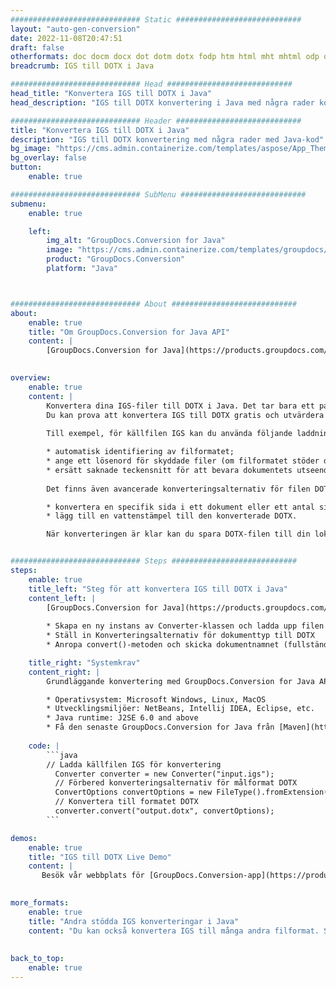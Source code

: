 ```yaml
---
############################# Static ############################
layout: "auto-gen-conversion"
date: 2022-11-08T20:47:51
draft: false
otherformats: doc docm docx dot dotm dotx fodp htm html mht mhtml odp odt otp pot potm potx pps ppsm ppsx ppt pptm pptx rtf
breadcrumb: IGS till DOTX i Java

############################# Head ############################
head_title: "Konvertera IGS till DOTX i Java"
head_description: "IGS till DOTX konvertering i Java med några rader kod. Konvertera över 160 filformat med hjälp av GroupDocs dokumentkonverterings-API för Java"

############################# Header ############################
title: "Konvertera IGS till DOTX i Java"
description: "IGS till DOTX konvertering med några rader med Java-kod"
bg_image: "https://cms.admin.containerize.com/templates/aspose/App_Themes/V3/images/bg/header1.png"
bg_overlay: false
button:
    enable: true

############################# SubMenu ############################
submenu:
    enable: true

    left:
        img_alt: "GroupDocs.Conversion for Java"
        image: "https://cms.admin.containerize.com/templates/groupdocs/images/product-logos/90x90-noborder/groupdocs-conversion-java.png"
        product: "GroupDocs.Conversion"
        platform: "Java"



############################# About ############################
about:
    enable: true
    title: "Om GroupDocs.Conversion for Java API"
    content: |
        [GroupDocs.Conversion for Java](https://products.groupdocs.com/conversion/java/) är ett avancerat filformatkonverterings-API för konvertering mellan populära bild- och dokumentformat som Microsoft Office, OpenDocument, PDF, HTML, e-post, CAD. och mycket mer med bara några rader kod. Det inbyggda API:t upptäcker automatiskt formaten för originaldokumenten och erbjuder många alternativ för att anpassa de konverterade dokumenten. Tillsammans med funktionen att extrahera information från ett dokument, stöder den också cachelagring av konverteringsresultaten till den lokala disken som standard. Men alla typer av cachelagring kan stödjas genom att implementera lämpliga gränssnitt - Amazon S3, Dropbox, Google Drive, Windows Azure, Reddis eller andra.
    

overview:
    enable: true
    content: |
        Konvertera dina IGS-filer till DOTX i Java. Det tar bara ett par rader med Java-kod på valfri plattform, som Windows, Linux, macOS.
        Du kan prova att konvertera IGS till DOTX gratis och utvärdera kvaliteten på konverteringsresultaten. Tillsammans med enkla filkonverteringsskript kan du prova mer sofistikerade alternativ för att ladda källfilen IGS och lagra DOTX-utdata. 
        
        Till exempel, för källfilen IGS kan du använda följande laddningsalternativ:

        * automatisk identifiering av filformatet;
        * ange ett lösenord för skyddade filer (om filformatet stöder det);
        * ersätt saknade teckensnitt för att bevara dokumentets utseende.
        
        Det finns även avancerade konverteringsalternativ för filen DOTX:

        * konvertera en specifik sida i ett dokument eller ett antal sidor;
        * lägg till en vattenstämpel till den konverterade DOTX.

        När konverteringen är klar kan du spara DOTX-filen till din lokala filsökväg eller till tredje parts lagring såsom FTP, Amazon S3, Google Drive, Dropbox etc. Observera - för att konvertera IGS till DOTX behöver du inte installera någon ytterligare programvara, såsom MS Office, Open Office, Adobe Acrobat Reader etc.


############################# Steps ############################
steps:
    enable: true
    title_left: "Steg för att konvertera IGS till DOTX i Java"
    content_left: |
        [GroupDocs.Conversion for Java](https://products.groupdocs.com/conversion/java/) låter utvecklare enkelt konvertera IGS fil till DOTX med några rader kod.
        
        * Skapa en ny instans av Converter-klassen och ladda upp filen IGS med den fullständiga sökvägen
        * Ställ in Konverteringsalternativ för dokumenttyp till DOTX
        * Anropa convert()-metoden och skicka dokumentnamnet (fullständig sökväg) och formatet (DOTX) som en parameter

    title_right: "Systemkrav"
    content_right: |
        Grundläggande konvertering med GroupDocs.Conversion for Java API kan göras med bara några rader kod. Våra API:er stöds på alla större plattformar och operativsystem. Innan du kör koden nedan, se till att du har följande förutsättningar installerade på ditt system.

        * Operativsystem: Microsoft Windows, Linux, MacOS
        * Utvecklingsmiljöer: NetBeans, Intellij IDEA, Eclipse, etc.
        * Java runtime: J2SE 6.0 and above
        * Få den senaste GroupDocs.Conversion for Java från [Maven](https://repository.groupdocs.com/webapp/#/artifacts/browse/tree/General/repo/com/groupdocs/groupdocs-conversion)
         
    code: |
        ```java    
        // Ladda källfilen IGS för konvertering
          Converter converter = new Converter("input.igs");
          // Förbered konverteringsalternativ för målformat DOTX
          ConvertOptions convertOptions = new FileType().fromExtension("dotx").getConvertOptions();
          // Konvertera till formatet DOTX
          converter.convert("output.dotx", convertOptions);
        ```

demos:
    enable: true
    title: "IGS till DOTX Live Demo"
    content: |
       Besök vår webbplats för [GroupDocs.Conversion-app](https://products.groupdocs.app/conversion/family) och försök konvertera IGS till DOTX nu. Den kostnadsfria demon har följande fördelar
          

more_formats:
    enable: true
    title: "Andra stödda IGS konverteringar i Java"
    content: "Du kan också konvertera IGS till många andra filformat. Se listan nedan."
       
       
back_to_top:
    enable: true
---
```

